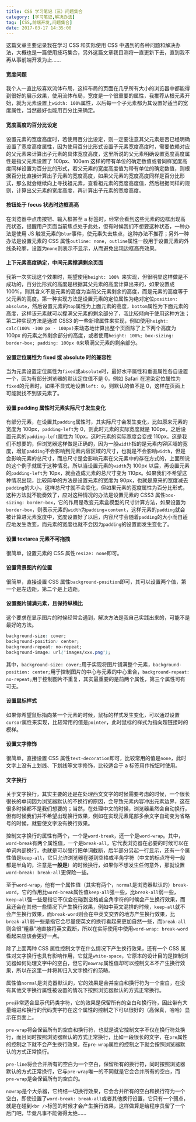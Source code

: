 ```yaml
---
title: CSS 学习笔记（三）问题集合
category: [学习笔记,解决办法]
tag: [CSS,前端开发,问题集合]
date: 2017-03-17 14:35:00
---
```


这篇文章主要记录我在学习 CSS 和实际使用 CSS 中遇到的各种问题和解决办法，大概也是一篇使用技巧集合，另外这篇文章我目测将一直更新下去，直到我不再从事前端开发为止……<!--more-->

#### 宽度问题

我个人一直比较喜欢流体布局，这样布局的页面在几乎所有大小的浏览器中都能得到很好的展示效果，使用流体布局，宽度是一个很重要的属性，我推荐从根元素开始，就为元素设置上`width: 100%`属性，以后每一个子元素都为其设置好适当的宽度属性，当然最好也能用百分比来确定。

#### 宽度高度的百分比设定

设置元素的宽度高度时，若使用百分比设定，则一定要注意其父元素是否已经明确设置了宽度高度属性，因为使用百分比形式设置子元素宽度高度时，需要依赖对应的父元素来计算出子元素的具体宽度高度，这里所说的父元素明确设置宽度高度属性是指父元素设置了 100px、100em 这样的带有单位的确定数值或者同样宽度高度同样设置为百分比的形式，若父元素的宽度高度值为带有单位的确定数值，则根据百分比直接计算出子元素的宽度高度，如果父元素的宽度高度同样是百分比形式，那么就会继续向上寻找祖元素，查看祖元素的宽度高度值，然后根据同样的规则，计算出父元素的宽度高度，再计算出子元素的宽度高度。

#### 按钮处于 focus 状态时边框高亮

在浏览器中点击按钮、输入框甚至 a 标签时，经常会看到这些元素的边框出现高亮状态，提醒用户页面当前焦点处于此处，但有时候我们不想要这种状态，一种办法是使用 JS 触发元素的`blur`事件，使元素失去焦点，这种办法不推荐；另外一种办法是设置元素的 CSS 属性`outline: none`，`outline`属性一般用于设置元素的外线条轮廓，设置为`none`则表示不显示，从而避免出现边框高亮效果。

#### 上下元素高度确定，中间元素撑满剩余页面

我第一次实现这个效果时，期望使用`height: 100% `来实现，但很明显这样做是不成功的，百分比形式的高度是根据其父元素的高度计算出来的，如果设置成 100%，则其含义不是元素的高度为当前父元素剩余的高度，而是元素的高度等于父元素的高度。第一种实现方法是设置元素的定位属性为绝对定位`position: absolute`，然后设置元素的`top`属性为上面元素的高度，`bottom`属性为下面元素的高度，这样该元素就可以撑满父元素的剩余部分了，我比较倾向于使用这种方法；第二种实现方法是通过 CSS3 的一些新增属性来实现，例如使用`height: calc(100% -100 px - 100px)`来动态地计算出整个页面除了上下两个高度为 100px 的元素之外剩余部分的高度，或者使用`height: 100%; box-sizing: border-box; padding: 100px 0`来填满父元素的剩余部分。

#### 设置定位属性为 fixed 或 absolute 时的兼容性

当为元素设置定位属性为`fixed`或`absolute`时，最好水平属性和垂直属性各自设置一个，因为有部分浏览器的默认定位值不是 0，例如 Safari 在渲染定位属性为`fixed`的元素时，如果不显式地设置`left: 0`，则默认的值不是 0，这样在页面上可能就找不到该元素了。

#### 设置 padding 属性时元素实际尺寸发生变化

有部分元素，在设置其`padding`属性时，其实际尺寸会发生变化，比如原来元素的宽度为 100px，`padding-left`为 0，则此时元素的实际宽度就是 100px，之后设置元素的`padding-left`属性为 10px，这时元素的实际宽度会变成 110px。这是我们不想要的，但浏览器这样做是正确的，因为一般`width`指的是元素内容区域的宽度，增加`padding`不会影响到元素内容区域的尺寸，也就是不会影响`width`，但是会影响元素的总尺寸，而总尺寸是会影响元素在父元素中的存在方式的，上面所说的这个例子就属于这种情况，所以当设置元素的`width`为 100px 以后，再设置元素的`padding-left`为 10px，就会造成元素的总尺寸变为 110px。如果我们不希望这种情况出现，比较简单的方法是设置元素的宽度为 90px，也就是原来的宽度减去`padding`的大小，这样总尺寸就不会变化，但如果元素的宽度属性为百分比形式，这种方法就不能奏效了，应对这种情况的办法是设置元素的 CSS3 属性`box-sizing: border-box`，它的作用是改变元素盒模型的尺寸计算方法，如果设置为`border-box`，则表示元素的`width`为`padding`+`content`，这样元素的`padding`就会被计算进元素宽度中，宽度设置好了以后，内容尺寸会随着`padding`的大小而自适应地发生改变，而元素的宽度也就不会因为`padding`的设置而发生变化了。

#### 设置 textarea 元素不可拖拽

很简单，设置元素的 CSS 属性`resize: none`即可。

#### 设置背景图片的位置

很简单，直接设置 CSS 属性`background-position`即可，其可以设置两个值，第一个是左边距，第二个是上边距。

#### 设置图片铺满元素，且保持纵横比

这个要求在显示图片的时候经常会遇到，解决方法是我自己实践出来的，可能不是最好的方法。

``` CSS
background-size: cover;
background-position: center;
background-repeat: no-repeat;
background-image: url('images/xxx.png');
```

其中，`background-size: cover;`用于实现将图片铺满整个元素，`background-position: center;`用于控制图片的中心与元素的中心重合，`background-repeat: no-repeat;`用于控制图片不重复，其实最重要的是前两个属性，第三个属性可有可无。

#### 设置鼠标样式

如果你希望鼠标指向某一个元素的时候，鼠标的样式发生变化，可以通过设置`cursor`属性来实现，比较常用的值是`pointer`，此时鼠标的样式为指向超链接时的模样。

#### 设置文字修饰

很简单，直接设置 CSS 属性`text-decoration`即可，比较常用的值是`none`，此时文字上没有上划线、下划线等文字修饰，比较适合于 a 标签用作按钮时使用。

#### 文字换行

关于文字换行，其实主要的还是在处理西文文字的时候需要考虑的时候，一个很长很长的单词因为浏览器默认的不换行的原因，会导致元素内容冲出元素边界，这在很多时候都不是我们想要的；当然，在处理中文的时候，浏览器虽然会自动换行，但有时候我们并不希望出现换行效果，例如在实现元素尾部多余文字自动变为省略号的时候，就要使文字没有换行效果。

控制文字换行的属性有两个，一个是`word-break`，还一个是`word-wrap`。其中，`word-break`有两个属性值，一个是`break-all`，它代表浏览器在必要的时候可以在单词内部换行，也就是可以强行把单词截断，后半部分另起一行显示，还有一个属性值是`keep-all`，它只允许浏览器在碰到空格或半角字符（中文的标点符号一般都是半角的，注意是**一般是**）的时候换行，如果你不想发生任何意外，那就设置`word-break: break-all`更保险一些。

至于`word-wrap`，他有一个属性值（其实有两个，`normal`是浏览器默认的）`break-word`，它的作用比`word-break`属性值`keep-all`强一些，比`break-all`弱一些，`keep-all`强一些是指它不仅会在碰到空格或全角字符的时候会产生换行效果，而且还会在其他一些情况下产生换行效果，例如中英文混排的时候，`keep-all`就不会产生换行效果，而`break-word`则会在中英文交界的地方产生换行效果，比`break-all`弱一些是指它会尽量使英文的换行看起来更加自然一些，而`break-all`则会很“粗暴”地直接将英文截断，所以在实际使用中使用`word-wrap: break-word`看起来应该会更好一点。

除了上面两种 CSS 属性控制文字在什么情况下产生换行效果，还有一个 CSS 属性对文字换行也具有影响作用，它就是`white-space`，它原本的设计目的是控制浏览器如何处理文字中的空白，但它的`nowrap`属性值却可以控制文本不产生换行效果，所以在这里一并将其归入文字换行的范畴。

属性值`normal`是浏览器默认的，它的效果是合并空白和换行符为一个空白，在没有其他文字换行属性被设置的情况下按照浏览器默认的方式正常换行。

`pre`非常适合显示代码类字符，它的效果是保留所有的空白和换行符，因此带有大量缩进和换行的代码类字符在这个属性的控制之下可以很好的（高保真，哈哈）显示在页面上。

`pre-wrap`将会保留所有的空白和换行符，也就是说它控制文字不仅在换行符处换行，而且同时按照浏览器默认的方式正常换行，比如一段很长的文字，在`pre`属性的控制之下就不会产生换行效果，在`pre-wrap`属性的控制之下就会按照浏览器默认的方式正常换行。

`pre-line`将会合并所有的空白为一个空白，保留所有的换行符，同时按照浏览器默认的方式正常换行，它与`pre-wrap`唯一的不同就是它会合并所有的空白，而`pre-wrap`是会保留所有的空白的。

`nowrap`是个大杀器，它终结一切换行效果，它会合并所有的空白和换行符为一个空白，即使设置了`word-break: break-all`或者其他换行设置，它只有一个弱点，就是在碰到`<br />`标签的时候才会产生换行效果，这样做算是给程序员留了一个后门吧，毕竟凡事不能做得太绝……


